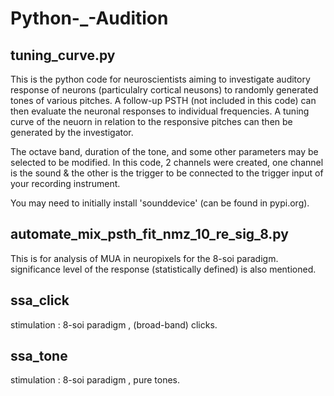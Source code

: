 # Python-_-Audition

## tuning_curve.py  
This is the python code for neuroscientists aiming to investigate auditory response of neurons (particulalry cortical neusons) to randomly generated tones of various pitches.
A follow-up PSTH (not included in this code) can then evaluate the neuronal responses to individual frequencies. A tuning curve of the neuorn in relation to the responsive pitches can then be generated by the investigator.

The octave band, duration of the tone, and some other parameters may be selected to be modified.
In this code, 2 channels were created, one channel is the sound & the other is the trigger to be connected to the trigger input of your recording instrument.

You may need to initially install 'sounddevice'  (can be found in pypi.org).


## automate_mix_psth_fit_nmz_10_re_sig_8.py 
This is for analysis of MUA in neuropixels for the 8-soi paradigm.
significance level of the response (statistically defined) is also mentioned.


## ssa_click
stimulation : 8-soi paradigm , (broad-band) clicks.

## ssa_tone
stimulation : 8-soi paradigm , pure tones.

